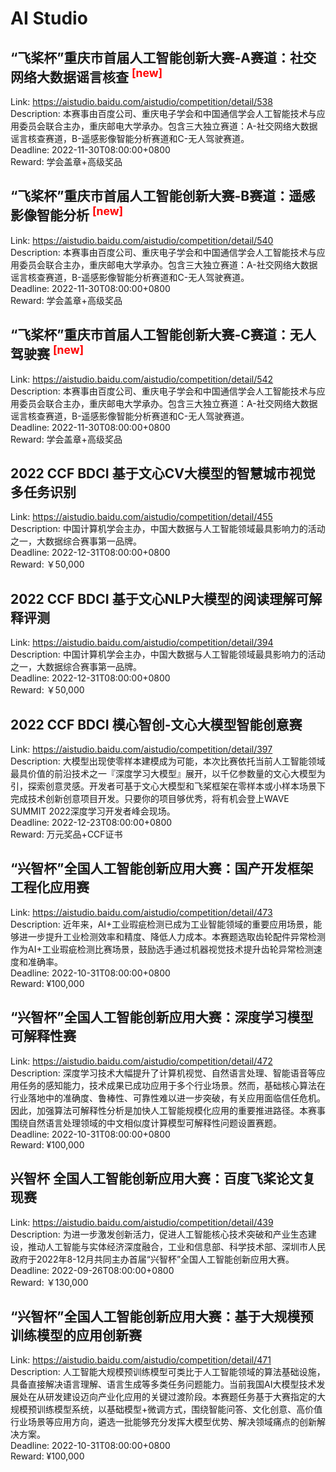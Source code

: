 # AI Studio



## “飞桨杯”重庆市首届人工智能创新大赛-A赛道：社交网络大数据谣言核查 <sup style="color:red">[new]<sup>  

Link: https://aistudio.baidu.com/aistudio/competition/detail/538  
Description: 本赛事由百度公司、重庆电子学会和中国通信学会人工智能技术与应用委员会联合主办，重庆邮电大学承办。包含三大独立赛道：A-社交网络大数据谣言核查赛道，B-遥感影像智能分析赛道和C-无人驾驶赛道。  
Deadline: 2022-11-30T08:00:00+0800  
Reward: 学会盖章+高级奖品  


## “飞桨杯”重庆市首届人工智能创新大赛-B赛道：遥感影像智能分析 <sup style="color:red">[new]<sup>  

Link: https://aistudio.baidu.com/aistudio/competition/detail/540  
Description: 本赛事由百度公司、重庆电子学会和中国通信学会人工智能技术与应用委员会联合主办，重庆邮电大学承办。包含三大独立赛道：A-社交网络大数据谣言核查赛道，B-遥感影像智能分析赛道和C-无人驾驶赛道。  
Deadline: 2022-11-30T08:00:00+0800  
Reward: 学会盖章+高级奖品  


## “飞桨杯”重庆市首届人工智能创新大赛-C赛道：无人驾驶赛 <sup style="color:red">[new]<sup>  

Link: https://aistudio.baidu.com/aistudio/competition/detail/542  
Description: 本赛事由百度公司、重庆电子学会和中国通信学会人工智能技术与应用委员会联合主办，重庆邮电大学承办。包含三大独立赛道：A-社交网络大数据谣言核查赛道，B-遥感影像智能分析赛道和C-无人驾驶赛道。  
Deadline: 2022-11-30T08:00:00+0800  
Reward: 学会盖章+高级奖品  


## 2022 CCF BDCI 基于文心CV大模型的智慧城市视觉多任务识别

Link: https://aistudio.baidu.com/aistudio/competition/detail/455  
Description: 中国计算机学会主办，中国大数据与人工智能领域最具影响力的活动之一，大数据综合赛事第一品牌。  
Deadline: 2022-12-31T08:00:00+0800  
Reward: ￥50,000  


## 2022 CCF BDCI 基于文心NLP大模型的阅读理解可解释评测

Link: https://aistudio.baidu.com/aistudio/competition/detail/394  
Description: 中国计算机学会主办，中国大数据与人工智能领域最具影响力的活动之一，大数据综合赛事第一品牌。  
Deadline: 2022-12-31T08:00:00+0800  
Reward: ￥50,000  


## 2022 CCF BDCI 模心智创-文心大模型智能创意赛

Link: https://aistudio.baidu.com/aistudio/competition/detail/397  
Description: 大模型出现使零样本建模成为可能，本次比赛依托当前人工智能领域最具价值的前沿技术之一『深度学习大模型』展开，以千亿参数量的文心大模型为引，探索创意灵感。开发者可基于文心大模型和飞桨框架在零样本或小样本场景下完成技术创新创意项目开发。只要你的项目够优秀，将有机会登上WAVE SUMMIT 2022深度学习开发者峰会现场。  
Deadline: 2022-12-23T08:00:00+0800  
Reward: 万元奖品+CCF证书  


## “兴智杯”全国人工智能创新应用大赛：国产开发框架工程化应用赛

Link: https://aistudio.baidu.com/aistudio/competition/detail/473  
Description: 近年来，AI+工业瑕疵检测已成为工业智能领域的重要应用场景，能够进一步提升工业检测效率和精度、降低人力成本。本赛题选取齿轮配件异常检测作为AI+工业瑕疵检测比赛场景，鼓励选手通过机器视觉技术提升齿轮异常检测速度和准确率。  
Deadline: 2022-10-31T08:00:00+0800  
Reward: ¥100,000  


## “兴智杯”全国人工智能创新应用大赛：深度学习模型可解释性赛

Link: https://aistudio.baidu.com/aistudio/competition/detail/472  
Description: 深度学习技术大幅提升了计算机视觉、自然语言处理、智能语音等应用任务的感知能力，技术成果已成功应用于多个行业场景。然而，基础核心算法在行业落地中的准确度、鲁棒性、可靠性难以进一步突破，有关应用面临信任危机。因此，加强算法可解释性分析是加快人工智能规模化应用的重要推进路径。本赛事围绕自然语言处理领域的中文相似度计算模型可解释性问题设置赛题。  
Deadline: 2022-10-31T08:00:00+0800  
Reward: ¥100,000  


## 兴智杯 全国人工智能创新应用大赛：百度飞桨论文复现赛

Link: https://aistudio.baidu.com/aistudio/competition/detail/439  
Description: 为进一步激发创新活力，促进人工智能核心技术突破和产业生态建设，推动人工智能与实体经济深度融合，工业和信息部、科学技术部、深圳市人民政府于2022年8-12月共同主办首届“兴智杯”全国人工智能创新应用大赛。  
Deadline: 2022-09-26T08:00:00+0800  
Reward: ￥130,000  


## “兴智杯”全国人工智能创新应用大赛：基于大规模预训练模型的应用创新赛

Link: https://aistudio.baidu.com/aistudio/competition/detail/471  
Description: 人工智能大规模预训练模型可类比于人工智能领域的算法基础设施，具备直接解决语言理解、语言生成等多类任务问题能力。当前我国AI大模型技术发展处在从研发建设迈向产业化应用的关键过渡阶段。本赛题任务基于大赛指定的大规模预训练模型系统，以基础模型+微调方式，围绕智能问答、文化创意、高价值行业场景等应用方向，遴选一批能够充分发挥大模型优势、解决领域痛点的创新解决方案。  
Deadline: 2022-10-31T08:00:00+0800  
Reward: ¥100,000  

